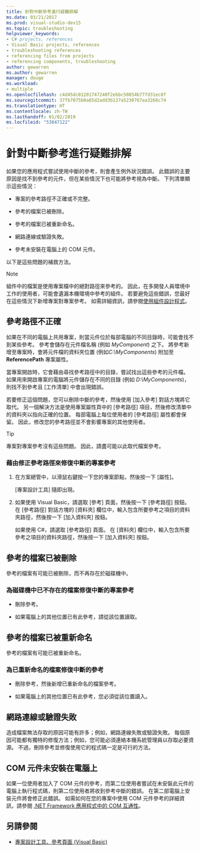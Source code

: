 ```yaml
---
title: 針對中斷參考進行疑難排解
ms.date: 03/21/2017
ms.prod: visual-studio-dev15
ms.topic: troubleshooting
helpviewer_keywords:
- C# projects, references
- Visual Basic projects, references
- troubleshooting references
- referencing files from projects
- referencing components, troubleshooting
author: gewarren
ms.author: gewarren
manager: douge
ms.workload:
- multiple
ms.openlocfilehash: c4d45dc01201747240f2ebbc50854b77fd31ec0f
ms.sourcegitcommit: 37fb7075b0a65d2add3b137a5230767aa3266c74
ms.translationtype: HT
ms.contentlocale: zh-TW
ms.lasthandoff: 01/02/2019
ms.locfileid: "53847122"
---
```

# <a name="troubleshoot-broken-references"></a>針對中斷參考進行疑難排解

如果您的應用程式嘗試使用中斷的參考，則會產生例外狀況錯誤。 此錯誤的主要原因是找不到參考的元件，但在某些情況下也可能將參考視為中斷。 下列清單顯示這些情況：

- 專案的參考路徑不正確或不完整。

- 參考的檔案已被刪除。

- 參考的檔案已被重新命名。

- 網路連線或驗證失敗。

- 參考未安裝在電腦上的 COM 元件。

以下是這些問題的補救方法。

> [!NOTE]
> 組件中的檔案是使用專案檔中的絕對路徑來參考的。 因此，在多開發人員環境中工作的使用者，可能會遺漏本機環境中參考的組件。 若要避免這些錯誤，您最好在這些情況下新增專案對專案參考。 如需詳細資訊，請參閱[使用組件設計程式](/dotnet/framework/app-domains/programming-with-assemblies)。

## <a name="reference-path-is-incorrect"></a>參考路徑不正確

如果在不同的電腦上共用專案，則當元件位於每部電腦的不同目錄時，可能會找不到某些參考。 參考會儲存在元件檔名稱 (例如 *MyComponent*) 之下。 將參考新增至專案時，會將元件檔的資料夾位置 (例如*C:\MyComponents*) 附加至 **ReferencePath** 專案屬性。

當專案開啟時，它會藉由尋找參考路徑中的目錄，嘗試找出這些參考的元件檔。 如果用來開啟專案的電腦將元件儲存在不同的目錄 (例如 *D:\MyComponents*)，則找不到參考且 [工作清單] 中會出現錯誤。

若要修正這個問題，您可以刪除中斷的參考，然後使用 [加入參考] 對話方塊將它取代。 另一個解決方法是使用專案屬性頁中的 [參考路徑] 項目，然後修改清單中的資料夾以指向正確的位置。 每部電腦上每位使用者的 [參考路徑] 屬性都會保留。 因此，修改您的參考路徑並不會影響專案的其他使用者。

> [!TIP]
> 專案對專案參考沒有這些問題。 因此，請盡可能以此取代檔案參考。

### <a name="to-fix-a-broken-project-reference-by-correcting-the-reference-path"></a>藉由修正參考路徑來修復中斷的專案參考

1. 在方案總管中，以滑鼠右鍵按一下您的專案節點，然後按一下 [屬性]。

   [專案設計工具] 隨即出現。

1. 如果使用 Visual Basic，請選取 [參考] 頁面，然後按一下 [參考路徑] 按鈕。 在 [參考路徑] 對話方塊的 [資料夾] 欄位中，輸入包含所要參考之項目的資料夾路徑，然後按一下 [加入資料夾] 按鈕。

    如果使用 C#，請選取 [參考路徑] 頁面。 在 [資料夾] 欄位中，輸入包含所要參考之項目的資料夾路徑，然後按一下 [加入資料夾] 按鈕。

## <a name="referenced-file-has-been-deleted"></a>參考的檔案已被刪除

參考的檔案有可能已被刪除，而不再存在於磁碟機中。

### <a name="to-fix-a-broken-project-reference-for-a-file-that-no-longer-exists-on-your-drive"></a>為磁碟機中已不存在的檔案修復中斷的專案參考

- 刪除參考。

- 如果電腦上的其他位置已有此參考，請從該位置讀取。

## <a name="referenced-file-has-been-renamed"></a>參考的檔案已被重新命名

參考的檔案有可能已被重新命名。

### <a name="to-fix-a-broken-reference-for-a-file-that-has-been-renamed"></a>為已重新命名的檔案修復中斷的參考

- 刪除參考，然後新增已重新命名的檔案參考。

- 如果電腦上的其他位置已有此參考，您必須從該位置讀入。

## <a name="network-connection-or-authentication-has-failed"></a>網路連線或驗證失敗

造成檔案無法存取的原因可能有許多；例如，網路連線失敗或驗證失敗。 每個原因可能都有獨特的修復方法；例如，您可能必須連絡本機系統管理員以存取必要資源。 不過，刪除參考並修復使用它的程式碼一定是可行的方法。

## <a name="com-component-is-not-installed-on-computer"></a>COM 元件未安裝在電腦上

如果一位使用者加入了 COM 元件的參考，而第二位使用者嘗試在未安裝此元件的電腦上執行程式碼，則第二位使用者將收到參考中斷的錯誤。 在第二部電腦上安裝元件將會修正此錯誤。 如需如何在您的專案中使用 COM 元件參考的詳細資訊，請參閱 [.NET Framework 應用程式中的 COM 互通性](/dotnet/visual-basic/programming-guide/com-interop/com-interoperability-in-net-framework-applications)。

## <a name="see-also"></a>另請參閱

- [專案設計工具、參考頁面 (Visual Basic)](../ide/reference/references-page-project-designer-visual-basic.md)